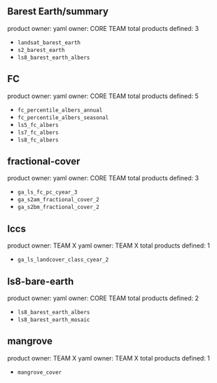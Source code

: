 ## Barest Earth/summary
product owner:
yaml owner: CORE TEAM
total products defined: 3
- `landsat_barest_earth`
- `s2_barest_earth`
- `ls8_barest_earth_albers`

## FC
product owner:
yaml owner: CORE TEAM
total products defined: 5
- `fc_percentile_albers_annual`
- `fc_percentile_albers_seasonal`
- `ls5_fc_albers`
- `ls7_fc_albers`
- `ls8_fc_albers`

## fractional-cover
product owner:
yaml owner: CORE TEAM
total products defined: 3
- `ga_ls_fc_pc_cyear_3`
- `ga_s2am_fractional_cover_2`
- `ga_s2bm_fractional_cover_2`

## lccs
product owner: TEAM X
yaml owner: TEAM X
total products defined: 1
- `ga_ls_landcover_class_cyear_2`

## ls8-bare-earth
product owner:
yaml owner: CORE TEAM
total products defined: 2
- `ls8_barest_earth_albers`
- `ls8_barest_earth_mosaic`

## mangrove
product owner: TEAM X
yaml owner: TEAM X
total products defined: 1
- `mangrove_cover`